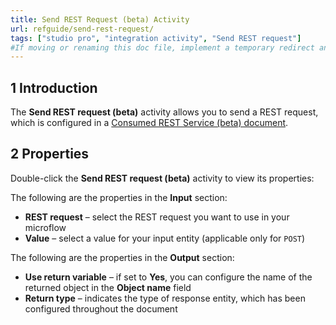 ```yaml
---
title: Send REST Request (beta) Activity
url: refguide/send-rest-request/
tags: ["studio pro", "integration activity", "Send REST request"]
#If moving or renaming this doc file, implement a temporary redirect and let the respective team know they should update the URL in the product. See Mapping to Products for more details.
---
```


## 1 Introduction

The **Send REST request (beta)** activity allows you to send a REST request, which is configured in a [Consumed REST Service (beta) document]( /refguide/consumed-rest-services-beta/).

## 2 Properties 

Double-click the **Send REST request (beta)** activity to view its properties:



The following are the properties in the **Input** section:

* **REST request** – select the REST request you want to use in your microflow
* **Value** – select a value for your input entity (applicable only for `POST`)

The following are the properties in the **Output** section:

* **Use return variable** – if set to **Yes**, you can configure the name of the returned object in the **Object name** field 
* **Return type** – indicates the type of response entity, which has been configured throughout the document 
